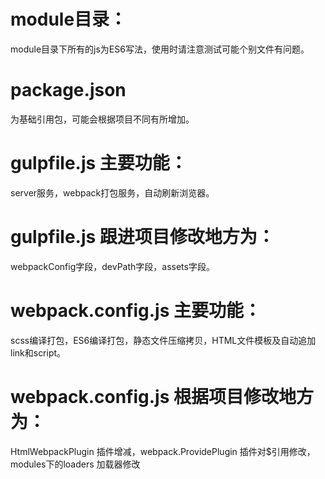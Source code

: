 # module目录：
module目录下所有的js为ES6写法，使用时请注意测试可能个别文件有问题。

# package.json 
为基础引用包，可能会根据项目不同有所增加。

# gulpfile.js 主要功能：
server服务，webpack打包服务，自动刷新浏览器。

# gulpfile.js 跟进项目修改地方为：
webpackConfig字段，devPath字段，assets字段。

# webpack.config.js 主要功能：
scss编译打包，ES6编译打包，静态文件压缩拷贝，HTML文件模板及自动追加link和script。

# webpack.config.js 根据项目修改地方为：
HtmlWebpackPlugin 插件增减，webpack.ProvidePlugin 插件对$引用修改，modules下的loaders 加载器修改

